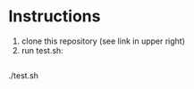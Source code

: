 # Instructions

1. clone this repository (see link in upper right)
1. run test.sh:
   ```bash
./test.sh
```

